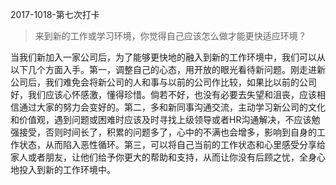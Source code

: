 2017-1018-第七次打卡

> 来到新的工作或学习环境，你觉得自己应该怎么做才能更快适应环境？

当我们新加入一家公司后，为了能够更快地的融入到新的工作环境中，我们可以从以下几个方面入手。第一，调整自己的心态，用开放的眼光看待新问题。刚走进新公司后，我们难免会将新公司的人和事与以前的公司作比较，如果比以前的公司好，我们应该心怀感激，懂得珍惜。倘若不好，也没有必要去失望和沮丧，应该相信通过大家的努力会变好的。第二，多和新同事沟通交流，主动学习新公司的文化和价值观，遇到问题或困难时应该及时寻找上级领导或者HR沟通解决，不应该勉强接受，否则时间长了，积累的问题多了，心中的不满也会增多，影响到自身的工作状态，从而陷入恶性循环。第三，可以将自己当前的工作状态和心里感受分享给家人或者朋友，让他们给予你更大的帮助和支持，从而让你没有后顾之忧，全身心地投入到新的工作环境中。